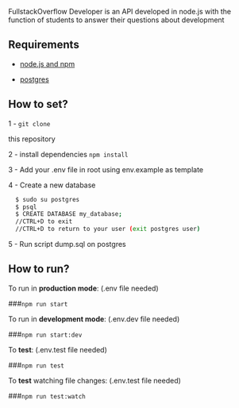 FullstackOverflow Developer is an API developed in node.js with the function of students to answer their questions about development

## Requirements

- [node.js and npm](https://nodejs.org/en/)

- [postgres](https://nodejs.org/en/)

## How to set?

1 - `git clone`

this repository

2 - install dependencies `npm install`

3 - Add your .env file in root using env.example as template

4 - Create a new database

```bash
  $ sudo su postgres
  $ psql
  $ CREATE DATABASE my_database;
  //CTRL+D to exit
  //CTRL+D to return to your user (exit postgres user)
```

5 - Run script dump.sql on postgres

## How to run?

To run in <strong>production mode</strong>: (.env file needed)

###`npm run start`

To run in <strong>development mode</strong>: (.env.dev file needed)

###`npm run start:dev`

To <strong>test</strong>: (.env.test file needed)

###`npm run test`

To <strong>test</strong> watching file changes: (.env.test file needed)

###`npm run test:watch`
